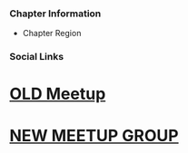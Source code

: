 ### Chapter Information
* Chapter Region

### Social Links
# [OLD Meetup](https://www.meetup.com/OWASP-Cluj/)
# [NEW MEETUP GROUP](https://www.meetup.com/owasp-cluj-napoca-chapter/)
